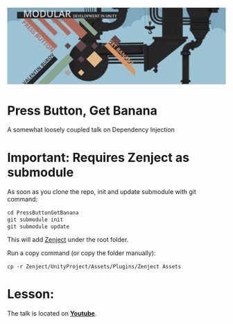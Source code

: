 ![](External/ReadMeImages/pbgb.png)

# Press Button, Get Banana
A somewhat loosely coupled talk on Dependency Injection

# Important: Requires Zenject as submodule
As soon as you clone the repo, init and update submodule with git command:
```
cd PressButtonGetBanana
git submodule init
git submodule update
```

This will add [Zenject](https://github.com/modesttree/Zenject) under the root folder.


Run a copy command (or copy the folder manually):

```
cp -r Zenject/UnityProject/Assets/Plugins/Zenject Assets
```

# Lesson:
The talk is located on [**Youtube**](https://unity3d.com/get-unity/download?thank-you=update&download_nid=47505&os=Win).  
